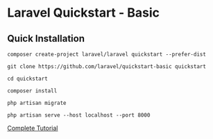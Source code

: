# Laravel Quickstart - Basic

## Quick Installation

    composer create-project laravel/laravel quickstart --prefer-dist

    git clone https://github.com/laravel/quickstart-basic quickstart

    cd quickstart

    composer install

    php artisan migrate

    php artisan serve --host localhost --port 8000

[Complete Tutorial](https://laravel.com/docs/5.2/quickstart)
